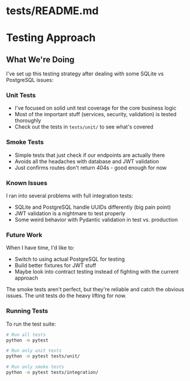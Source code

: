 # tests/README.md
# Testing Approach

## What We're Doing

I've set up this testing strategy after dealing with some SQLite vs PostgreSQL issues:

### Unit Tests
- I've focused on solid unit test coverage for the core business logic
- Most of the important stuff (services, security, validation) is tested thoroughly
- Check out the tests in `tests/unit/` to see what's covered

### Smoke Tests
- Simple tests that just check if our endpoints are actually there
- Avoids all the headaches with database and JWT validation
- Just confirms routes don't return 404s - good enough for now

### Known Issues
I ran into several problems with full integration tests:
- SQLite and PostgreSQL handle UUIDs differently (big pain point)
- JWT validation is a nightmare to test properly
- Some weird behavior with Pydantic validation in test vs. production

### Future Work
When I have time, I'd like to:
- Switch to using actual PostgreSQL for testing
- Build better fixtures for JWT stuff
- Maybe look into contract testing instead of fighting with the current approach

The smoke tests aren't perfect, but they're reliable and catch the obvious issues. The unit tests do the heavy lifting for now.

### Running Tests

To run the test suite:

```bash
# Run all tests
python -m pytest

# Run only unit tests
python -m pytest tests/unit/

# Run only smoke tests
python -m pytest tests/integration/